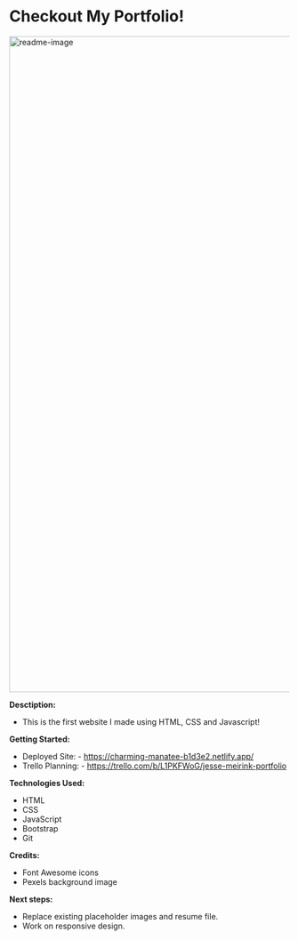 # Checkout My Portfolio!

<img width="1180" alt="readme-image" src="https://user-images.githubusercontent.com/84925553/177059017-0e893799-2bc5-4239-b5f6-b6bcda3c2646.png">

**Desctiption:**
- This is the first website I made using HTML, CSS and Javascript!

**Getting Started:**
- Deployed Site: - https://charming-manatee-b1d3e2.netlify.app/
- Trello Planning: - https://trello.com/b/L1PKFWoG/jesse-meirink-portfolio

**Technologies Used:**
* HTML
* CSS
* JavaScript
* Bootstrap
* Git

**Credits:**
* Font Awesome icons
* Pexels background image

**Next steps:**
* Replace existing placeholder images and resume file.
* Work on responsive design.
